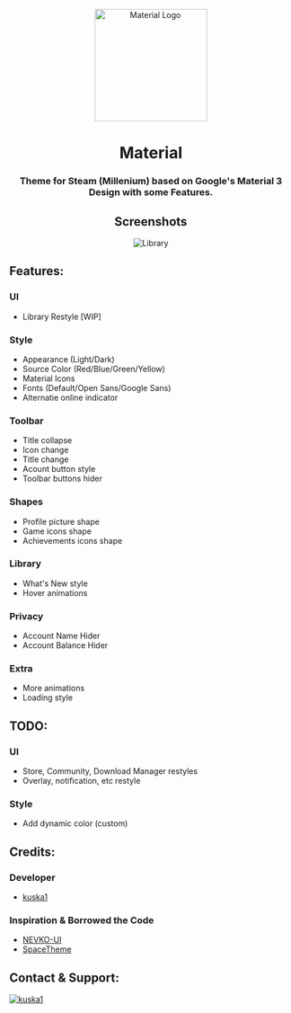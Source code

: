 <p align="center">
    <a href="https://github.com/kuska1/Material-Theme/">
        <picture>
          <img src="https://github.com/kuska1/Material-Theme/blob/main/github/logo.svg?raw=true" alt="Material Logo" width="200">
        </picture>
    </a>
</p>

<div align="center">

# Material
### Theme for Steam (Millenium) based on Google's Material 3 Design with some Features.

## Screenshots
![Library](https://github.com/kuska1/Material-Theme/blob/main/github/library.jpg?raw=true)

</div>

## Features:
### UI
* Library Restyle [WIP]
### Style
* Appearance (Light/Dark)
* Source Color (Red/Blue/Green/Yellow)
* Material Icons
* Fonts (Default/Open Sans/Google Sans)
* Alternatie online indicator
### Toolbar
* Title collapse
* Icon change
* Title change
* Acount button style
* Toolbar buttons hider
### Shapes 
* Profile picture shape
* Game icons shape
* Achievements icons shape
### Library
* What's New style
* Hover animations
### Privacy
* Account Name Hider
* Account Balance Hider
### Extra
* More animations
* Loading style

## TODO:
### UI
* Store, Community, Download Manager restyles
* Overlay, notification, etc restyle
### Style
* Add dynamic color (custom)

## Credits:
### Developer
* [kuska1](https://github.com/kuska1)
### Inspiration & Borrowed the Code
* [NEVKO-UI](https://github.com/dotFelixan/NEVKO-UI)
* [SpaceTheme](https://github.com/SpaceTheme/Steam)

## Contact & Support:
[![kuska1](https://img.shields.io/badge/kuska1-blue?style=for-the-badge&logo=githubsponsors&logoColor=white)](https://kuska1.github.io)